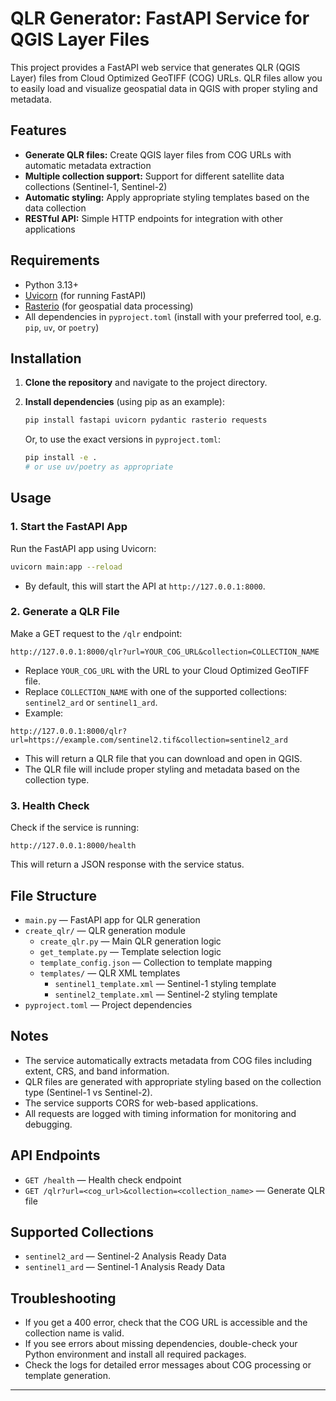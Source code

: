 # QLR Generator: FastAPI Service for QGIS Layer Files

This project provides a FastAPI web service that generates QLR (QGIS Layer) files from Cloud Optimized GeoTIFF (COG) URLs. QLR files allow you to easily load and visualize geospatial data in QGIS with proper styling and metadata.

## Features

- **Generate QLR files:** Create QGIS layer files from COG URLs with automatic metadata extraction
- **Multiple collection support:** Support for different satellite data collections (Sentinel-1, Sentinel-2)
- **Automatic styling:** Apply appropriate styling templates based on the data collection
- **RESTful API:** Simple HTTP endpoints for integration with other applications

## Requirements

- Python 3.13+
- [Uvicorn](https://www.uvicorn.org/) (for running FastAPI)
- [Rasterio](https://rasterio.readthedocs.io/) (for geospatial data processing)
- All dependencies in `pyproject.toml` (install with your preferred tool, e.g. `pip`, `uv`, or `poetry`)

## Installation

1. **Clone the repository** and navigate to the project directory.

2. **Install dependencies** (using pip as an example):

   ```bash
   pip install fastapi uvicorn pydantic rasterio requests
   ```

   Or, to use the exact versions in `pyproject.toml`:

   ```bash
   pip install -e .
   # or use uv/poetry as appropriate
   ```

## Usage

### 1. Start the FastAPI App

Run the FastAPI app using Uvicorn:

```bash
uvicorn main:app --reload
```

- By default, this will start the API at `http://127.0.0.1:8000`.

### 2. Generate a QLR File

Make a GET request to the `/qlr` endpoint:

```
http://127.0.0.1:8000/qlr?url=YOUR_COG_URL&collection=COLLECTION_NAME
```

- Replace `YOUR_COG_URL` with the URL to your Cloud Optimized GeoTIFF file.
- Replace `COLLECTION_NAME` with one of the supported collections: `sentinel2_ard` or `sentinel1_ard`.
- Example:

```
http://127.0.0.1:8000/qlr?url=https://example.com/sentinel2.tif&collection=sentinel2_ard
```

- This will return a QLR file that you can download and open in QGIS.
- The QLR file will include proper styling and metadata based on the collection type.

### 3. Health Check

Check if the service is running:

```
http://127.0.0.1:8000/health
```

This will return a JSON response with the service status.

## File Structure

- `main.py` — FastAPI app for QLR generation
- `create_qlr/` — QLR generation module
  - `create_qlr.py` — Main QLR generation logic
  - `get_template.py` — Template selection logic
  - `template_config.json` — Collection to template mapping
  - `templates/` — QLR XML templates
    - `sentinel1_template.xml` — Sentinel-1 styling template
    - `sentinel2_template.xml` — Sentinel-2 styling template
- `pyproject.toml` — Project dependencies

## Notes

- The service automatically extracts metadata from COG files including extent, CRS, and band information.
- QLR files are generated with appropriate styling based on the collection type (Sentinel-1 vs Sentinel-2).
- The service supports CORS for web-based applications.
- All requests are logged with timing information for monitoring and debugging.

## API Endpoints

- `GET /health` — Health check endpoint
- `GET /qlr?url=<cog_url>&collection=<collection_name>` — Generate QLR file

## Supported Collections

- `sentinel2_ard` — Sentinel-2 Analysis Ready Data
- `sentinel1_ard` — Sentinel-1 Analysis Ready Data

## Troubleshooting

- If you get a 400 error, check that the COG URL is accessible and the collection name is valid.
- If you see errors about missing dependencies, double-check your Python environment and install all required packages.
- Check the logs for detailed error messages about COG processing or template generation.

---
